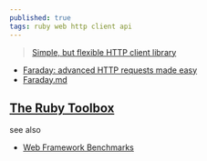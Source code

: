 ```yaml
---
published: true
tags: ruby web http client api
---
```

> [Simple, but flexible HTTP client library](https://github.com/lostisland/faraday)

- [Faraday: advanced HTTP requests made easy](https://mislav.net/2011/07/faraday-advanced-http/)
- [Faraday.md](https://gist.github.com/hemanth/3002015)

## [The Ruby Toolbox](https://www.ruby-toolbox.com/categories/http_clients?display=compact&order=score)

see also
- [Web Framework Benchmarks](https://www.techempower.com/benchmarks/#section=data-r21)